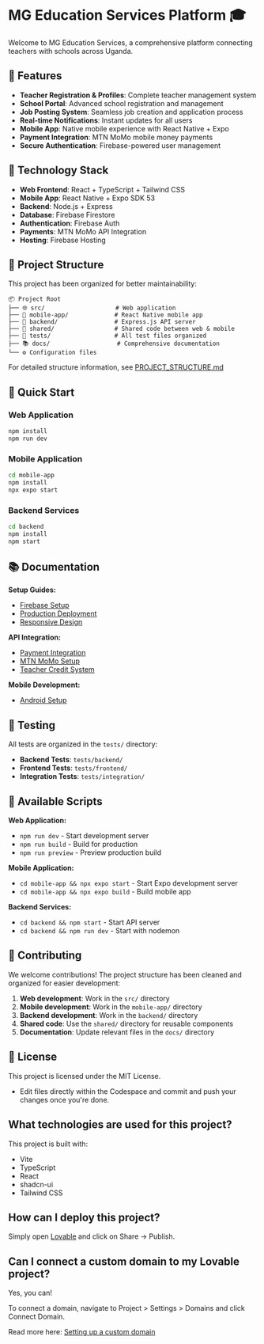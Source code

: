 # MG Education Services Platform 🎓

Welcome to MG Education Services, a comprehensive platform connecting teachers with schools across Uganda.

## 🌟 Features

- **Teacher Registration & Profiles**: Complete teacher management system
- **School Portal**: Advanced school registration and management
- **Job Posting System**: Seamless job creation and application process
- **Real-time Notifications**: Instant updates for all users
- **Mobile App**: Native mobile experience with React Native + Expo
- **Payment Integration**: MTN MoMo mobile money payments
- **Secure Authentication**: Firebase-powered user management

## 🚀 Technology Stack

- **Web Frontend**: React + TypeScript + Tailwind CSS
- **Mobile App**: React Native + Expo SDK 53
- **Backend**: Node.js + Express
- **Database**: Firebase Firestore
- **Authentication**: Firebase Auth
- **Payments**: MTN MoMo API Integration
- **Hosting**: Firebase Hosting

## 📁 Project Structure

This project has been organized for better maintainability:

```
📦 Project Root
├── 🌐 src/                    # Web application
├── 📱 mobile-app/             # React Native mobile app
├── 🔧 backend/                # Express.js API server
├── 🤝 shared/                 # Shared code between web & mobile
├── 🧪 tests/                  # All test files organized
├── 📚 docs/                   # Comprehensive documentation
└── ⚙️ Configuration files
```

For detailed structure information, see [PROJECT_STRUCTURE.md](./PROJECT_STRUCTURE.md)

## 🚀 Quick Start

### Web Application
```bash
npm install
npm run dev
```

### Mobile Application
```bash
cd mobile-app
npm install
npx expo start
```

### Backend Services
```bash
cd backend
npm install
npm start
```

## 📚 Documentation

**Setup Guides:**
- [Firebase Setup](./docs/setup/FIREBASE_SETUP.md)
- [Production Deployment](./docs/setup/PRODUCTION-SETUP-GUIDE.md)
- [Responsive Design](./docs/setup/RESPONSIVE_DESIGN.md)

**API Integration:**
- [Payment Integration](./docs/api/PAYMENT-INTEGRATION-GUIDE.md)
- [MTN MoMo Setup](./docs/api/MTN-MOMO-SETUP-GUIDE.md)
- [Teacher Credit System](./docs/api/TEACHER-CREDIT-SYSTEM-SUMMARY.md)

**Mobile Development:**
- [Android Setup](./docs/mobile/ANDROID_SETUP.md)

## 🧪 Testing

All tests are organized in the `tests/` directory:
- **Backend Tests**: `tests/backend/`
- **Frontend Tests**: `tests/frontend/`
- **Integration Tests**: `tests/integration/`

## 🔧 Available Scripts

**Web Application:**
- `npm run dev` - Start development server
- `npm run build` - Build for production
- `npm run preview` - Preview production build

**Mobile Application:**
- `cd mobile-app && npx expo start` - Start Expo development server
- `cd mobile-app && npx expo build` - Build mobile app

**Backend Services:**
- `cd backend && npm start` - Start API server
- `cd backend && npm run dev` - Start with nodemon

## 🤝 Contributing

We welcome contributions! The project structure has been cleaned and organized for easier development:

1. **Web development**: Work in the `src/` directory
2. **Mobile development**: Work in the `mobile-app/` directory
3. **Backend development**: Work in the `backend/` directory
4. **Shared code**: Use the `shared/` directory for reusable components
5. **Documentation**: Update relevant files in the `docs/` directory

## 📄 License

This project is licensed under the MIT License.
- Edit files directly within the Codespace and commit and push your changes once you're done.

## What technologies are used for this project?

This project is built with:

- Vite
- TypeScript
- React
- shadcn-ui
- Tailwind CSS

## How can I deploy this project?

Simply open [Lovable](https://lovable.dev/projects/6ee5b1d7-62b1-402c-9b7e-4e6d859cd81b) and click on Share -> Publish.

## Can I connect a custom domain to my Lovable project?

Yes, you can!

To connect a domain, navigate to Project > Settings > Domains and click Connect Domain.

Read more here: [Setting up a custom domain](https://docs.lovable.dev/tips-tricks/custom-domain#step-by-step-guide)
